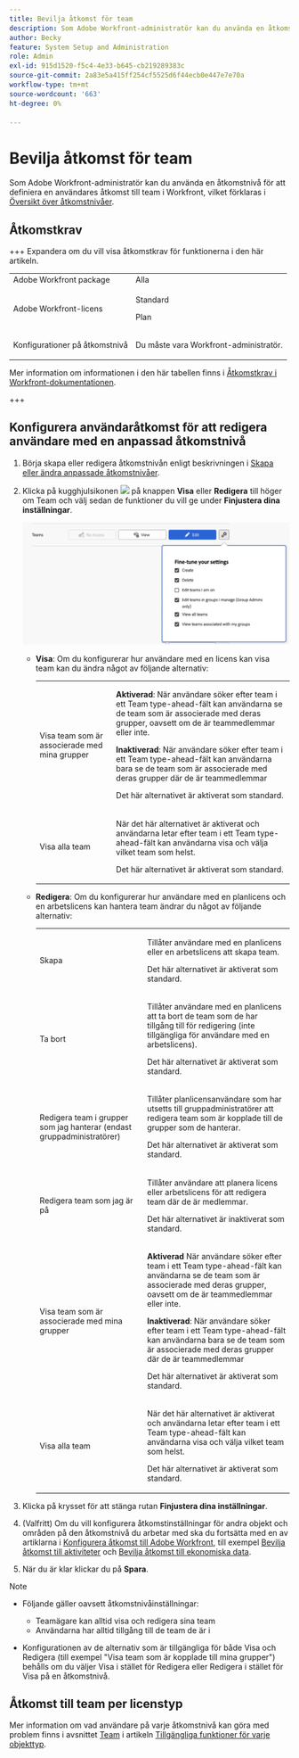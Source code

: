 ```yaml
---
title: Bevilja åtkomst för team
description: Som Adobe Workfront-administratör kan du använda en åtkomstnivå för att definiera en användares åtkomst till team i Workfront
author: Becky
feature: System Setup and Administration
role: Admin
exl-id: 915d1520-f5c4-4e33-b645-cb219289383c
source-git-commit: 2a83e5a415ff254cf5525d6f44ecb0e447e7e70a
workflow-type: tm+mt
source-wordcount: '663'
ht-degree: 0%

---
```


# Bevilja åtkomst för team

Som Adobe Workfront-administratör kan du använda en åtkomstnivå för att definiera en användares åtkomst till team i Workfront, vilket förklaras i [Översikt över åtkomstnivåer](../../../administration-and-setup/add-users/access-levels-and-object-permissions/access-levels-overview.md).

## Åtkomstkrav

+++ Expandera om du vill visa åtkomstkrav för funktionerna i den här artikeln.

<table style="table-layout:auto"> 
 <col> 
 <col> 
 <tbody> 
  <tr> 
   <td role="rowheader">Adobe Workfront package</td> 
   <td>Alla</td> 
  </tr> 
  <tr> 
   <td role="rowheader">Adobe Workfront-licens</td> 
   <td><p>Standard</p>
   <p>Plan</p></td> 
  </tr> 
  <tr> 
   <td role="rowheader">Konfigurationer på åtkomstnivå</td> 
   <td> <p>Du måste vara Workfront-administratör.</p> </td> 
  </tr> 
 </tbody> 
</table>

Mer information om informationen i den här tabellen finns i [Åtkomstkrav i Workfront-dokumentationen](/help/quicksilver/administration-and-setup/add-users/access-levels-and-object-permissions/access-level-requirements-in-documentation.md).

+++

## Konfigurera användaråtkomst för att redigera användare med en anpassad åtkomstnivå

1. Börja skapa eller redigera åtkomstnivån enligt beskrivningen i [Skapa eller ändra anpassade åtkomstnivåer](../../../administration-and-setup/add-users/configure-and-grant-access/create-modify-access-levels.md).
1. Klicka på kugghjulsikonen ![](assets/gear-icon-settings.png) på knappen **Visa** eller **Redigera** till höger om Team och välj sedan de funktioner du vill ge under **Finjustera dina inställningar**.

   ![finjustera team](assets/fine-tune-teams.png)

   * **Visa**: Om du konfigurerar hur användare med en licens kan visa team kan du ändra något av följande alternativ:

     <table style="table-layout:auto">
       <col>
       <col>
       <tbody>
        <tr>
         <td role="rowheader">Visa team som är associerade med mina grupper</td>
         <td>
          <p><b>Aktiverad</b>: När användare söker efter team i ett Team type-ahead-fält kan användarna se de team som är associerade med deras grupper, oavsett om de är teammedlemmar eller inte. </p>
          <p><b>Inaktiverad</b>: När användare söker efter team i ett Team type-ahead-fält kan användarna bara se de team som är associerade med deras grupper där de är teammedlemmar</p><p>Det här alternativet är aktiverat som standard.</p>
          </td>
        </tr>
        <tr>
         <td role="rowheader">Visa alla team</td>
         <td><p>När det här alternativet är aktiverat och användarna letar efter team i ett Team type-ahead-fält kan användarna visa och välja vilket team som helst.</p><p>Det här alternativet är aktiverat som standard. </p></td>
        </tr>
       </tbody>
      </table>

   * **Redigera**: Om du konfigurerar hur användare med en planlicens och en arbetslicens kan hantera team ändrar du något av följande alternativ:

     <table style="table-layout:auto">
       <col>
       <col>
       <tbody>
        <tr>
         <td role="rowheader">Skapa</td>
         <td><p>Tillåter användare med en planlicens eller en arbetslicens att skapa team.</p><p>Det här alternativet är aktiverat som standard.</p></td>
        </tr>
        <tr>
         <td role="rowheader">Ta bort</td>
         <td><p> Tillåter användare med en planlicens att ta bort de team som de har tillgång till för redigering (inte tillgängliga för användare med en arbetslicens).</p><p>Det här alternativet är aktiverat som standard.</p></td>
        </tr>
        <tr>
         <td role="rowheader">Redigera team i grupper som jag hanterar (endast gruppadministratörer)</td>
         <td><p>Tillåter planlicensanvändare som har utsetts till gruppadministratörer att redigera team som är kopplade till de grupper som de hanterar.</p><p>Det här alternativet är aktiverat som standard.</p></td>
        </tr>
        <tr>
         <td role="rowheader">Redigera team som jag är på</td>
         <td><p>Tillåter användare att planera licens eller arbetslicens för att redigera team där de är medlemmar.</p><p>Det här alternativet är inaktiverat som standard.</p></td>
        </tr>
        <tr>
         <td role="rowheader">Visa team som är associerade med mina grupper</td>
         <td>
         <p><b>Aktiverad</b> När användare söker efter team i ett Team type-ahead-fält kan användarna se de team som är associerade med deras grupper, oavsett om de är teammedlemmar eller inte. </p>
         <p><b>Inaktiverad</b>: När användare söker efter team i ett Team type-ahead-fält kan användarna bara se de team som är associerade med deras grupper där de är teammedlemmar</p><p>Det här alternativet är aktiverat som standard.</p>
         </td>
        </tr>
        <tr>
         <td role="rowheader">Visa alla team</td>
         <td><p>När det här alternativet är aktiverat och användarna letar efter team i ett Team type-ahead-fält kan användarna visa och välja vilket team som helst.</p><p>Det här alternativet är aktiverat som standard. </p></td>
        </tr>
       </tbody>
      </table>



1. Klicka på krysset för att stänga rutan **Finjustera dina inställningar**.
1. (Valfritt) Om du vill konfigurera åtkomstinställningar för andra objekt och områden på den åtkomstnivå du arbetar med ska du fortsätta med en av artiklarna i [Konfigurera åtkomst till Adobe Workfront](../../../administration-and-setup/add-users/configure-and-grant-access/configure-access.md), till exempel [Bevilja åtkomst till aktiviteter](../../../administration-and-setup/add-users/configure-and-grant-access/grant-access-tasks.md) och [Bevilja åtkomst till ekonomiska data](../../../administration-and-setup/add-users/configure-and-grant-access/grant-access-financial.md).
1. När du är klar klickar du på **Spara**.

>[!NOTE]
>
>* Följande gäller oavsett åtkomstnivåinställningar:
>
>   * Teamägare kan alltid visa och redigera sina team
>   * Användarna har alltid tillgång till de team de är i
>
>* Konfigurationen av de alternativ som är tillgängliga för både Visa och Redigera (till exempel &quot;Visa team som är kopplade till mina grupper&quot;) behålls om du väljer Visa i stället för Redigera eller Redigera i stället för Visa på en åtkomstnivå.
>

## Åtkomst till team per licenstyp

Mer information om vad användare på varje åtkomstnivå kan göra med problem finns i avsnittet [Team](../../../administration-and-setup/add-users/access-levels-and-object-permissions/functionality-available-for-each-object-type.md#teams) i artikeln [Tillgängliga funktioner för varje objekttyp](../../../administration-and-setup/add-users/access-levels-and-object-permissions/functionality-available-for-each-object-type.md).
